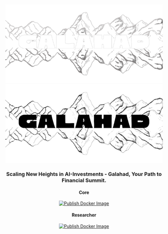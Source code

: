 
<div align="center">
    <br />

![Galahad Logo](profile/assets/galahad-logo-transparent-for-dark.png#gh-dark-mode-only)
![Galahad Logo](profile/assets/galahad-logo-transparent-for-light.png#gh-light-mode-only)
### Scaling New Heights in AI-Investments - Galahad, Your Path to Financial Summit.

#### Core
[![Publish Docker Image](https://github.com/galahad-investments/core/actions/workflows/docker-publish.yml/badge.svg)](https://github.com/galahad-investments/core/actions/workflows/docker-publish.yml)

#### Researcher
[![Publish Docker Image](https://github.com/galahad-investments/researcher/actions/workflows/docker-publish.yml/badge.svg)](https://github.com/galahad-investments/researcher/actions/workflows/docker-publish.yml)

</div>
